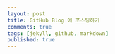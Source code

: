 ```yaml
---
layout: post
title: GitHub Blog 에 포스팅하기
comments: true
tags: [jekyll, github, markdown]
published: true
---
```

